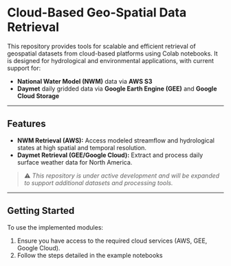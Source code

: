 # Cloud-Based Geo-Spatial Data Retrieval

This repository provides tools for scalable and efficient retrieval of geospatial datasets from cloud-based platforms using Colab notebooks. It is designed for hydrological and environmental applications, with current support for:

- **National Water Model (NWM)** data via **AWS S3**
- **Daymet** daily gridded data via **Google Earth Engine (GEE)** and **Google Cloud Storage**

---

## Features

- **NWM Retrieval (AWS):** Access modeled streamflow and hydrological states at high spatial and temporal resolution.
- **Daymet Retrieval (GEE/Google Cloud):** Extract and process daily surface weather data for North America.

> ⚠️ _This repository is under active development and will be expanded to support additional datasets and processing tools._

---

## Getting Started

To use the implemented modules:

1. Ensure you have access to the required cloud services (AWS, GEE, Google Cloud).
2. Follow the steps detailed in the example notebooks
